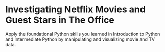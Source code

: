 # Investigating Netflix Movies and Guest Stars in The Office
Apply the foundational Python skills you learned in Introduction to Python and Intermediate Python by manipulating and visualizing movie and TV data.
